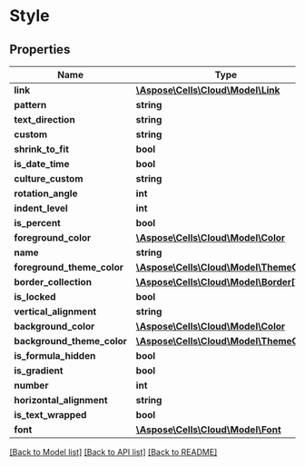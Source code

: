 # Style

## Properties
Name | Type | Description | Notes
------------ | ------------- | ------------- | -------------
**link** | [**\Aspose\Cells\Cloud\Model\Link**](Link.md) |  | [optional] 
**pattern** | **string** |  | [optional] 
**text_direction** | **string** |  | [optional] 
**custom** | **string** |  | [optional] 
**shrink_to_fit** | **bool** |  | [optional] 
**is_date_time** | **bool** |  | [optional] 
**culture_custom** | **string** |  | [optional] 
**rotation_angle** | **int** |  | [optional] 
**indent_level** | **int** |  | [optional] 
**is_percent** | **bool** |  | [optional] 
**foreground_color** | [**\Aspose\Cells\Cloud\Model\Color**](Color.md) |  | [optional] 
**name** | **string** |  | [optional] 
**foreground_theme_color** | [**\Aspose\Cells\Cloud\Model\ThemeColor**](ThemeColor.md) |  | [optional] 
**border_collection** | [**\Aspose\Cells\Cloud\Model\Border[]**](Border.md) |  | [optional] 
**is_locked** | **bool** |  | [optional] 
**vertical_alignment** | **string** |  | [optional] 
**background_color** | [**\Aspose\Cells\Cloud\Model\Color**](Color.md) |  | [optional] 
**background_theme_color** | [**\Aspose\Cells\Cloud\Model\ThemeColor**](ThemeColor.md) |  | [optional] 
**is_formula_hidden** | **bool** |  | [optional] 
**is_gradient** | **bool** |  | [optional] 
**number** | **int** |  | [optional] 
**horizontal_alignment** | **string** |  | [optional] 
**is_text_wrapped** | **bool** |  | [optional] 
**font** | [**\Aspose\Cells\Cloud\Model\Font**](Font.md) |  | [optional] 

[[Back to Model list]](../README.md#documentation-for-models) [[Back to API list]](../README.md#documentation-for-api-endpoints) [[Back to README]](../README.md)


